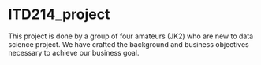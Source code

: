 # ITD214_project
This project is done by a group of four amateurs (JK2) who are new to data science project. We have crafted the background and business objectives necessary to achieve our business goal.
